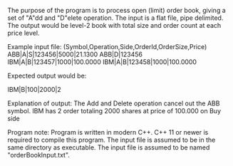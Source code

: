 The purpose of the program is to process open (limit) order book, giving a set of "A"dd and "D"elete operation. 
The input is a flat file, pipe delimited.
The output would be level-2 book with total size and order count at each price level.

Example input file:
(Symbol,Operation,Side,OrderId,OrderSize,Price)
ABB|A|S|123456|5000|21.1300
ABB|D|123456
IBM|A|B|123457|1000|100.0000
IBM|A|B|123458|1000|100.0000

Expected output would be:

IBM|B|100|2000|2

Explanation of output:
The Add and Delete operation cancel out the ABB symbol.
IBM has 2 order totaling 2000 shares at price of 100.000 on Buy side

Program note:
Program is written in modern C++. C++ 11 or newer is required to compile this program.
The input file is assumed to be in the same directory as executable.
The input file is assumed to be named "orderBookInput.txt".
